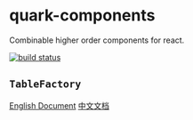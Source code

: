 # quark-components

Combinable higher order components for react.

[![build status][travis-ci]][travis-ci-url]

## `TableFactory`

[English Document](./packages/table-factory/README.md)
[中文文档](./packages/table-factory/README.zh-CN.md)

[travis-ci]: https://api.travis-ci.org/lovelope/quark-components.svg?branch=master
[travis-ci-url]: https://travis-ci.org/lovelope/quark-components
